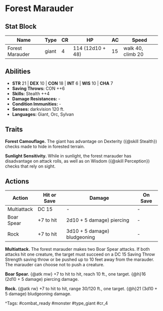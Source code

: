 # Forest Marauder

## Stat Block

| Name | Type | CR | HP | AC | Speed |
|------|------|----|----|----|-------|
| Forest Marauder | giant | 4 | 114 (12d10 + 48) | 15 | walk 40, climb 20 |

## Abilities

- **STR** 21 | **DEX** 10 | **CON** 18 | **INT** 6 | **WIS** 10 | **CHA** 7
- **Saving Throws:** CON ++6  
- **Skills:** Stealth ++4  
- **Damage Resistances:** -  
- **Condition Immunities:** -  
- **Senses:** darkvision 120 ft.  
- **Languages:** Giant, Orc, Sylvan

## Traits

**Forest Camouflage.** The giant has advantage on Dexterity ({@skill Stealth}) checks made to hide in forested terrain.

**Sunlight Sensitivity.** While in sunlight, the forest marauder has disadvantage on attack rolls, as well as on Wisdom ({@skill Perception}) checks that rely on sight.


## Actions

| Action | Hit or Save | Damage | On Save |
|--------|--------------|--------|----------|
| Multiattack | DC 15 | - | - |
| Boar Spear | +7 to hit | 2d10 + 5 damage) piercing | - |
| Rock | +7 to hit | 3d10 + 5 damage) bludgeoning | - |

**Multiattack.** The forest marauder makes two Boar Spear attacks. If both attacks hit one creature, the target must succeed on a DC 15 Saving Throw Strength saving throw or be pushed up to 10 feet away from the marauder. The marauder can choose not to push a creature.

**Boar Spear.** {@atk mw} +7 to hit to hit, reach 10 ft., one target. {@h}16 (2d10 + 5 damage) piercing damage.

**Rock.** {@atk rw} +7 to hit to hit, range 30/120 ft., one target. {@h}21 (3d10 + 5 damage) bludgeoning damage.


^Tags: #combat_ready #monster #type_giant #cr_4